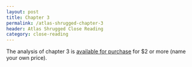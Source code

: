 ```yaml
---
layout: post
title: Chapter 3
permalink: /atlas-shrugged-chapter-3
header: Atlas Shrugged Close Reading
category: close-reading
---
```


The analysis of chapter 3 is [available for purchase](https://gumroad.com/l/ugcAS) for $2 or more (name your own price).